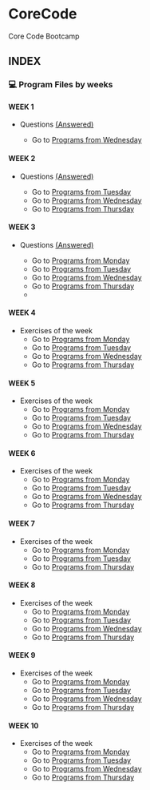 # CoreCode
Core Code Bootcamp

## INDEX

### 💻 Program Files by weeks
####  WEEK 1
- Questions [(Answered)](https://github.com/Ashleyvv26/CoreCode/tree/main/WeekChallenges/week1)

  - Go to [Programs from Wednesday](https://github.com/Ashleyvv26/CoreCode/tree/main/WeekChallenges/week1/WednesdayFiles)
####  WEEK 2
- Questions [(Answered)](https://github.com/Ashleyvv26/CoreCode/blob/main/WeekChallenges/week2/thursday/README.md)

  - Go to [Programs from Tuesday](https://github.com/Ashleyvv26/CoreCode/tree/main/WeekChallenges/week2/tuesday)
  - Go to [Programs from Wednesday](https://github.com/Ashleyvv26/CoreCode/tree/main/WeekChallenges/week2/wednesday)
  - Go to [Programs from Thursday](https://github.com/Ashleyvv26/CoreCode/tree/main/WeekChallenges/week2/thursday)
####  WEEK 3
- Questions [(Answered)](https://github.com/Ashleyvv26/CoreCode/tree/main/WeekChallenges/week1)

  - Go to [Programs from Monday](https://github.com/Ashleyvv26/CoreCode/tree/main/WeekChallenges/week3/monday)
  - Go to [Programs from Tuesday](https://github.com/Ashleyvv26/CoreCode/tree/main/WeekChallenges/week3/tuesday)
  - Go to [Programs from Wednesday](https://github.com/Ashleyvv26/CoreCode/tree/main/WeekChallenges/week3/wednesday)
  - Go to [Programs from Thursday](https://github.com/Ashleyvv26/CoreCode/tree/main/WeekChallenges/week3/thursday)
  - 
####  WEEK 4
- Exercises of the week
  - Go to [Programs from Monday](https://github.com/Ashleyvv26/CoreCode/tree/main/WeekChallenges/week4/monday)
  - Go to [Programs from Tuesday](https://github.com/Ashleyvv26/CoreCode/tree/main/WeekChallenges/week4/tuesday)
  - Go to [Programs from Wednesday](https://github.com/Ashleyvv26/CoreCode/tree/main/WeekChallenges/week4/wednesday)
  - Go to [Programs from Thursday](https://github.com/Ashleyvv26/CoreCode/tree/main/WeekChallenges/week4/thursday)
  
####  WEEK 5
- Exercises of the week
  - Go to [Programs from Monday](https://github.com/Ashleyvv26/CoreCode/tree/main/WeekChallenges/week5/monday)
  - Go to [Programs from Tuesday](https://github.com/Ashleyvv26/CoreCode/tree/main/WeekChallenges/week5/tuesday)
  - Go to [Programs from Wednesday](https://github.com/Ashleyvv26/CoreCode/tree/main/WeekChallenges/week5/wednesday)
  - Go to [Programs from Thursday](https://github.com/Ashleyvv26/CoreCode/tree/main/WeekChallenges/week5/thursday)

 ####  WEEK 6
- Exercises of the week
  - Go to [Programs from Monday](https://github.com/Ashleyvv26/CoreCode/tree/main/WeekChallenges/week6/monday)
  - Go to [Programs from Tuesday](https://github.com/Ashleyvv26/CoreCode/tree/main/WeekChallenges/week6/tuesday)
  - Go to [Programs from Wednesday](https://github.com/Ashleyvv26/CoreCode/tree/main/WeekChallenges/week6/wednesday)
  - Go to [Programs from Thursday](https://github.com/Ashleyvv26/CoreCode/tree/main/WeekChallenges/week6/thursday)

####  WEEK 7
- Exercises of the week
  - Go to [Programs from Monday](https://github.com/Ashleyvv26/CoreCode/tree/main/WeekChallenges/week7/monday)
  - Go to [Programs from Tuesday](https://github.com/Ashleyvv26/CoreCode/tree/main/WeekChallenges/week7/tuesday)
  - Go to [Programs from Thursday](https://github.com/Ashleyvv26/CoreCode/tree/main/WeekChallenges/week7/thursday)

####  WEEK 8
- Exercises of the week
  - Go to [Programs from Monday](https://github.com/Ashleyvv26/CoreCode/tree/main/WeekChallenges/week5/monday)
  - Go to [Programs from Tuesday](https://github.com/Ashleyvv26/CoreCode/tree/main/WeekChallenges/week5/tuesday)
  - Go to [Programs from Wednesday](https://github.com/Ashleyvv26/CoreCode/tree/main/WeekChallenges/week5/wednesday)
  - Go to [Programs from Thursday](https://github.com/Ashleyvv26/CoreCode/tree/main/WeekChallenges/week5/thursday)

####  WEEK 9
- Exercises of the week
  - Go to [Programs from Monday](https://github.com/Ashleyvv26/CoreCode/tree/main/WeekChallenges/week5/monday)
  - Go to [Programs from Tuesday](https://github.com/Ashleyvv26/CoreCode/tree/main/WeekChallenges/week5/tuesday)
  - Go to [Programs from Wednesday](https://github.com/Ashleyvv26/CoreCode/tree/main/WeekChallenges/week5/wednesday)
  - Go to [Programs from Thursday](https://github.com/Ashleyvv26/CoreCode/tree/main/WeekChallenges/week5/thursday)

####  WEEK 10
- Exercises of the week
  - Go to [Programs from Monday](https://github.com/Ashleyvv26/CoreCode/tree/main/WeekChallenges/week5/monday)
  - Go to [Programs from Tuesday](https://github.com/Ashleyvv26/CoreCode/tree/main/WeekChallenges/week5/tuesday)
  - Go to [Programs from Wednesday](https://github.com/Ashleyvv26/CoreCode/tree/main/WeekChallenges/week5/wednesday)
  - Go to [Programs from Thursday](https://github.com/Ashleyvv26/CoreCode/tree/main/WeekChallenges/week5/thursday)


